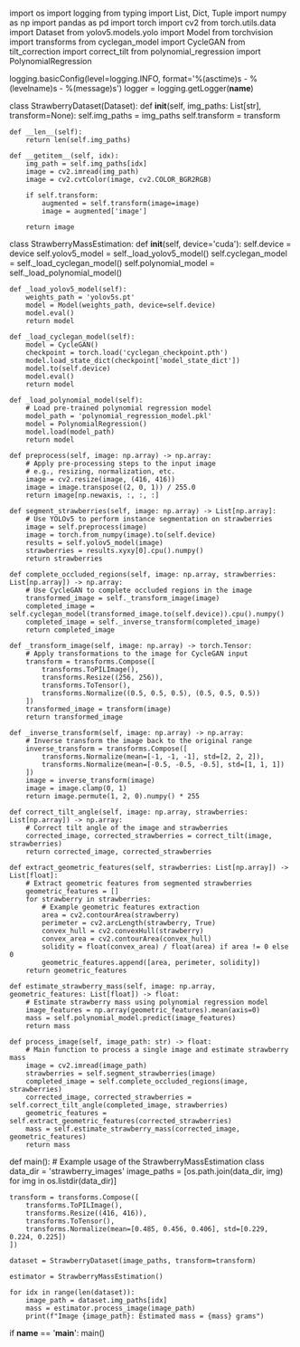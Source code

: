 import os
import logging
from typing import List, Dict, Tuple
import numpy as np
import pandas as pd
import torch
import cv2
from torch.utils.data import Dataset
from yolov5.models.yolo import Model
from torchvision import transforms
from cyclegan_model import CycleGAN
from tilt_correction import correct_tilt
from polynomial_regression import PolynomialRegression

logging.basicConfig(level=logging.INFO, format='%(asctime)s - %(levelname)s - %(message)s')
logger = logging.getLogger(__name__)

class StrawberryDataset(Dataset):
    def __init__(self, img_paths: List[str], transform=None):
        self.img_paths = img_paths
        self.transform = transform

    def __len__(self):
        return len(self.img_paths)

    def __getitem__(self, idx):
        img_path = self.img_paths[idx]
        image = cv2.imread(img_path)
        image = cv2.cvtColor(image, cv2.COLOR_BGR2RGB)

        if self.transform:
            augmented = self.transform(image=image)
            image = augmented['image']

        return image

class StrawberryMassEstimation:
    def __init__(self, device='cuda'):
        self.device = device
        self.yolov5_model = self._load_yolov5_model()
        self.cyclegan_model = self._load_cyclegan_model()
        self.polynomial_model = self._load_polynomial_model()

    def _load_yolov5_model(self):
        weights_path = 'yolov5s.pt'
        model = Model(weights_path, device=self.device)
        model.eval()
        return model

    def _load_cyclegan_model(self):
        model = CycleGAN()
        checkpoint = torch.load('cyclegan_checkpoint.pth')
        model.load_state_dict(checkpoint['model_state_dict'])
        model.to(self.device)
        model.eval()
        return model

    def _load_polynomial_model(self):
        # Load pre-trained polynomial regression model
        model_path = 'polynomial_regression_model.pkl'
        model = PolynomialRegression()
        model.load(model_path)
        return model

    def preprocess(self, image: np.array) -> np.array:
        # Apply pre-processing steps to the input image
        # e.g., resizing, normalization, etc.
        image = cv2.resize(image, (416, 416))
        image = image.transpose((2, 0, 1)) / 255.0
        return image[np.newaxis, :, :, :]

    def segment_strawberries(self, image: np.array) -> List[np.array]:
        # Use YOLOv5 to perform instance segmentation on strawberries
        image = self.preprocess(image)
        image = torch.from_numpy(image).to(self.device)
        results = self.yolov5_model(image)
        strawberries = results.xyxy[0].cpu().numpy()
        return strawberries

    def complete_occluded_regions(self, image: np.array, strawberries: List[np.array]) -> np.array:
        # Use CycleGAN to complete occluded regions in the image
        transformed_image = self._transform_image(image)
        completed_image = self.cyclegan_model(transformed_image.to(self.device)).cpu().numpy()
        completed_image = self._inverse_transform(completed_image)
        return completed_image

    def _transform_image(self, image: np.array) -> torch.Tensor:
        # Apply transformations to the image for CycleGAN input
        transform = transforms.Compose([
            transforms.ToPILImage(),
            transforms.Resize((256, 256)),
            transforms.ToTensor(),
            transforms.Normalize((0.5, 0.5, 0.5), (0.5, 0.5, 0.5))
        ])
        transformed_image = transform(image)
        return transformed_image

    def _inverse_transform(self, image: np.array) -> np.array:
        # Inverse transform the image back to the original range
        inverse_transform = transforms.Compose([
            transforms.Normalize(mean=[-1, -1, -1], std=[2, 2, 2]),
            transforms.Normalize(mean=[-0.5, -0.5, -0.5], std=[1, 1, 1])
        ])
        image = inverse_transform(image)
        image = image.clamp(0, 1)
        return image.permute(1, 2, 0).numpy() * 255

    def correct_tilt_angle(self, image: np.array, strawberries: List[np.array]) -> np.array:
        # Correct tilt angle of the image and strawberries
        corrected_image, corrected_strawberries = correct_tilt(image, strawberries)
        return corrected_image, corrected_strawberries

    def extract_geometric_features(self, strawberries: List[np.array]) -> List[float]:
        # Extract geometric features from segmented strawberries
        geometric_features = []
        for strawberry in strawberries:
            # Example geometric features extraction
            area = cv2.contourArea(strawberry)
            perimeter = cv2.arcLength(strawberry, True)
            convex_hull = cv2.convexHull(strawberry)
            convex_area = cv2.contourArea(convex_hull)
            solidity = float(convex_area) / float(area) if area != 0 else 0
            geometric_features.append([area, perimeter, solidity])
        return geometric_features

    def estimate_strawberry_mass(self, image: np.array, geometric_features: List[float]) -> float:
        # Estimate strawberry mass using polynomial regression model
        image_features = np.array(geometric_features).mean(axis=0)
        mass = self.polynomial_model.predict(image_features)
        return mass

    def process_image(self, image_path: str) -> float:
        # Main function to process a single image and estimate strawberry mass
        image = cv2.imread(image_path)
        strawberries = self.segment_strawberries(image)
        completed_image = self.complete_occluded_regions(image, strawberries)
        corrected_image, corrected_strawberries = self.correct_tilt_angle(completed_image, strawberries)
        geometric_features = self.extract_geometric_features(corrected_strawberries)
        mass = self.estimate_strawberry_mass(corrected_image, geometric_features)
        return mass

def main():
    # Example usage of the StrawberryMassEstimation class
    data_dir = 'strawberry_images'
    image_paths = [os.path.join(data_dir, img) for img in os.listdir(data_dir)]

    transform = transforms.Compose([
        transforms.ToPILImage(),
        transforms.Resize((416, 416)),
        transforms.ToTensor(),
        transforms.Normalize(mean=[0.485, 0.456, 0.406], std=[0.229, 0.224, 0.225])
    ])

    dataset = StrawberryDataset(image_paths, transform=transform)

    estimator = StrawberryMassEstimation()

    for idx in range(len(dataset)):
        image_path = dataset.img_paths[idx]
        mass = estimator.process_image(image_path)
        print(f"Image {image_path}: Estimated mass = {mass} grams")

if __name__ == '__main__':
    main()